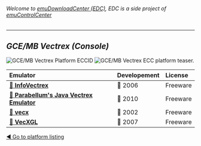 ###### Welcome to [emuDownloadCenter (EDC)](https://github.com/PhoenixInteractiveNL/emuDownloadCenter/wiki/), EDC is a side project of [emuControlCenter](https://github.com/PhoenixInteractiveNL/emuControlCenter/wiki/)
***
## _GCE/MB Vectrex (Console)_
![](https://raw.githubusercontent.com/wiki/PhoenixInteractiveNL/emuDownloadCenter/images_platform/ecc_vec_cell.png "GCE/MB Vectrex Platform ECCID")
![](https://raw.githubusercontent.com/wiki/PhoenixInteractiveNL/emuDownloadCenter/images_platform/ecc_vec_teaser.png "GCE/MB Vectrex ECC platform teaser.")

| Emulator | Developement | License |
|:---------|:-------------|:--------|
| [:file_folder: **InfoVectrex**](https://github.com/PhoenixInteractiveNL/emuDownloadCenter/wiki/Emulator-infovectrex#menu) | :red_circle: 2006 | Freeware |
| [:file_folder: **Parabellum's Java Vectrex Emulator**](https://github.com/PhoenixInteractiveNL/emuDownloadCenter/wiki/Emulator-parajve#menu) | :red_circle: 2010 | Freeware |
| [:file_folder: **vecx**](https://github.com/PhoenixInteractiveNL/emuDownloadCenter/wiki/Emulator-vecx#menu) | :red_circle: 2002 | Freeware |
| [:file_folder: **VecXGL**](https://github.com/PhoenixInteractiveNL/emuDownloadCenter/wiki/Emulator-vecxgl#menu) | :red_circle: 2007 | Freeware |

[:arrow_backward: Go to platform listing](https://github.com/PhoenixInteractiveNL/emuDownloadCenter/wiki/EDC-Platform-List)

